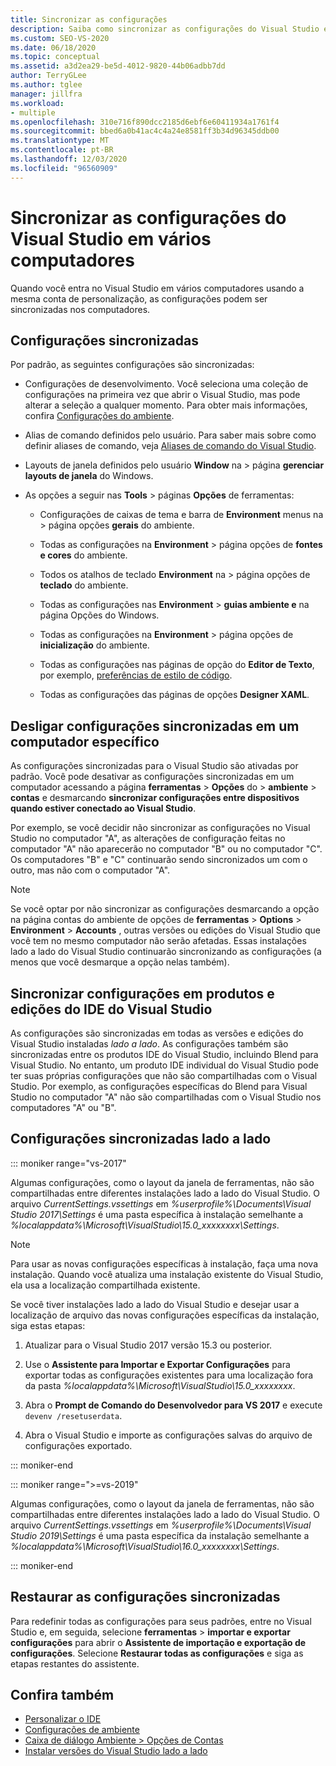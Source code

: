 ```yaml
---
title: Sincronizar as configurações
description: Saiba como sincronizar as configurações do Visual Studio em vários computadores entrando na mesma conta de personalização.
ms.custom: SEO-VS-2020
ms.date: 06/18/2020
ms.topic: conceptual
ms.assetid: a3d2ea29-be5d-4012-9820-44b06adbb7dd
author: TerryGLee
ms.author: tglee
manager: jillfra
ms.workload:
- multiple
ms.openlocfilehash: 310e716f890dcc2185d6ebf6e60411934a1761f4
ms.sourcegitcommit: bbed6a0b41ac4c4a24e8581ff3b34d96345ddb00
ms.translationtype: MT
ms.contentlocale: pt-BR
ms.lasthandoff: 12/03/2020
ms.locfileid: "96560909"
---
```

# <a name="synchronize-visual-studio-settings-across-multiple-computers"></a>Sincronizar as configurações do Visual Studio em vários computadores

Quando você entra no Visual Studio em vários computadores usando a mesma conta de personalização, as configurações podem ser sincronizadas nos computadores.

## <a name="synchronized-settings"></a>Configurações sincronizadas

Por padrão, as seguintes configurações são sincronizadas:

- Configurações de desenvolvimento. Você seleciona uma coleção de configurações na primeira vez que abrir o Visual Studio, mas pode alterar a seleção a qualquer momento. Para obter mais informações, confira [Configurações do ambiente](../ide/environment-settings.md).

- Alias de comando definidos pelo usuário. Para saber mais sobre como definir aliases de comando, veja [Aliases de comando do Visual Studio](../ide/reference/visual-studio-command-aliases.md).

- Layouts de janela definidos pelo usuário **Window** na  >  página **gerenciar layouts de janela** do Windows.

- As opções a seguir nas **Tools**  >  páginas **Opções** de ferramentas:

  - Configurações de caixas de tema e barra de **Environment** menus na  >  página opções **gerais** do ambiente.

  - Todas as configurações na **Environment**  >  página opções de **fontes e cores** do ambiente.

  - Todos os atalhos de teclado **Environment** na  >  página opções de **teclado** do ambiente.

  - Todas as configurações nas **Environment**  >  **guias ambiente e** na página Opções do Windows.

  - Todas as configurações na **Environment**  >  página opções de **inicialização** do ambiente.

  - Todas as configurações nas páginas de opção do **Editor de Texto**, por exemplo, [preferências de estilo de código](code-styles-and-code-cleanup.md).

  - Todas as configurações das páginas de opções **Designer XAML**.

## <a name="turn-off-synchronized-settings-on-a-particular-computer"></a>Desligar configurações sincronizadas em um computador específico

As configurações sincronizadas para o Visual Studio são ativadas por padrão. Você pode desativar as configurações sincronizadas em um computador acessando a página **ferramentas**  >  **Opções** do  >  **ambiente**  >  **contas** e desmarcando **sincronizar configurações entre dispositivos quando estiver conectado ao Visual Studio**.

Por exemplo, se você decidir não sincronizar as configurações no Visual Studio no computador "A", as alterações de configuração feitas no computador "A" não aparecerão no computador "B" ou no computador "C". Os computadores "B" e "C" continuarão sendo sincronizados um com o outro, mas não com o computador "A".

> [!NOTE]
> Se você optar por não sincronizar as configurações desmarcando a opção na página contas do ambiente de opções de **ferramentas**  >  **Options**  >  **Environment**  >  **Accounts** , outras versões ou edições do Visual Studio que você tem no mesmo computador não serão afetadas. Essas instalações lado a lado do Visual Studio continuarão sincronizando as configurações (a menos que você desmarque a opção nelas também).

## <a name="synchronize-settings-across-visual-studio-ide-products-and-editions"></a>Sincronizar configurações em produtos e edições do IDE do Visual Studio

As configurações são sincronizadas em todas as versões e edições do Visual Studio instaladas *lado a lado*. As configurações também são sincronizadas entre os produtos IDE do Visual Studio, incluindo Blend para Visual Studio. No entanto, um produto IDE individual do Visual Studio pode ter suas próprias configurações que não são compartilhadas com o Visual Studio. Por exemplo, as configurações específicas do Blend para Visual Studio no computador "A" não são compartilhadas com o Visual Studio nos computadores "A" ou "B".

## <a name="side-by-side-synchronized-settings"></a>Configurações sincronizadas lado a lado

::: moniker range="vs-2017"

Algumas configurações, como o layout da janela de ferramentas, não são compartilhadas entre diferentes instalações lado a lado do Visual Studio. O arquivo *CurrentSettings.vssettings* em *%userprofile%\Documents\Visual Studio 2017\Settings* é uma pasta específica à instalação semelhante a *%localappdata%\Microsoft\VisualStudio\15.0_xxxxxxxx\Settings*.

> [!NOTE]
> Para usar as novas configurações específicas à instalação, faça uma nova instalação. Quando você atualiza uma instalação existente do Visual Studio, ela usa a localização compartilhada existente.

Se você tiver instalações lado a lado do Visual Studio e desejar usar a localização de arquivo das novas configurações específicas da instalação, siga estas etapas:

1. Atualizar para o Visual Studio 2017 versão 15.3 ou posterior.

2. Use o **Assistente para Importar e Exportar Configurações** para exportar todas as configurações existentes para uma localização fora da pasta *%localappdata%\Microsoft\VisualStudio\15.0_xxxxxxxx*.

3. Abra o **Prompt de Comando do Desenvolvedor para VS 2017** e execute `devenv /resetuserdata`.

1. Abra o Visual Studio e importe as configurações salvas do arquivo de configurações exportado.

::: moniker-end

::: moniker range=">=vs-2019"

Algumas configurações, como o layout da janela de ferramentas, não são compartilhadas entre diferentes instalações lado a lado do Visual Studio. O arquivo *CurrentSettings.vssettings* em *%userprofile%\Documents\Visual Studio 2019\Settings* é uma pasta específica da instalação semelhante a *%localappdata%\Microsoft\VisualStudio\16.0_xxxxxxxx\Settings*.

::: moniker-end

## <a name="reset-synchronized-settings"></a>Restaurar as configurações sincronizadas

Para redefinir todas as configurações para seus padrões, entre no Visual Studio e, em seguida, selecione **ferramentas**  >  **importar e exportar configurações** para abrir o **Assistente de importação e exportação de configurações**. Selecione **Restaurar todas as configurações** e siga as etapas restantes do assistente.

## <a name="see-also"></a>Confira também

- [Personalizar o IDE](../ide/personalizing-the-visual-studio-ide.md)
- [Configurações de ambiente](../ide/environment-settings.md)
- [Caixa de diálogo Ambiente > Opções de Contas](reference/accounts-environment-options-dialog-box.md)
- [Instalar versões do Visual Studio lado a lado](../install/install-visual-studio-versions-side-by-side.md)
